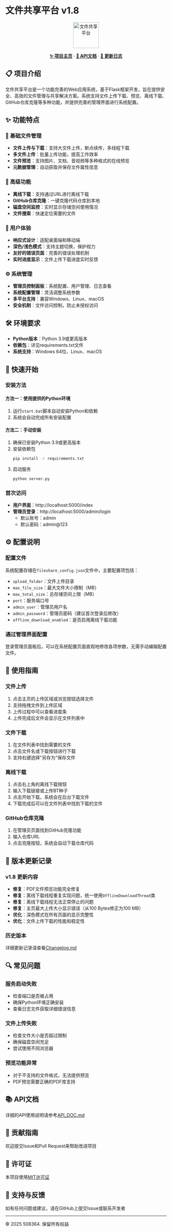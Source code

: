 # 文件共享平台 v1.8

<div align="center">
  <img src="favicon.ico" alt="文件共享平台" width="80" height="80">
  <p align="center">
    <a href="https://508364.github.io/FileSharePlatform"><strong>✨ 项目主页</strong></a>
    ·
    <a href="API_DOC.md"><strong>📖 API文档</strong></a>
    ·
    <a href="Changelog.md"><strong>📝 更新日志</strong></a>
  </p>
</div>

## 📋 项目介绍
文件共享平台是一个功能完善的Web应用系统，基于Flask框架开发，旨在提供安全、高效的文件管理与共享解决方案。系统支持文件上传下载、预览、离线下载、GitHub仓库克隆等多种功能，并提供完善的管理界面进行系统配置。

## ✨ 功能特点

### 📁 基础文件管理
- **文件上传与下载**：支持大文件上传，断点续传，多线程下载
- **多文件上传**：批量上传功能，提高工作效率
- **文件预览**：支持图片、文档、音视频等多种格式的在线预览
- **元数据管理**：自动获取并保存文件属性信息

### 🔧 高级功能
- **离线下载**：支持通过URL进行离线下载
- **GitHub仓库克隆**：一键克隆代码仓库到本地
- **磁盘空间监控**：实时显示存储空间使用情况
- **文件搜索**：快速定位需要的文件

### 🎨 用户体验
- **响应式设计**：适配桌面端和移动端
- **深色/浅色模式**：支持主题切换，保护视力
- **友好的错误页面**：完善的错误处理机制
- **实时进度显示**：文件上传下载进度实时反馈

### ⚙️ 系统管理
- **管理员控制面板**：系统配置、用户管理、日志查看
- **系统配置管理**：灵活调整系统参数
- **多平台支持**：兼容Windows、Linux、macOS
- **安全机制**：文件访问控制，防止未授权访问

## 🛠 环境要求

- **Python版本**：Python 3.9或更高版本
- **依赖包**：详见requirements.txt文件
- **系统支持**：Windows 64位、Linux、macOS

## 🚀 快速开始

### 安装方法

#### 方法一：使用提供的Python环境
1. 运行`start.bat`脚本自动安装Python和依赖
2. 系统会自动完成所有安装配置

#### 方法二：手动安装
1. 确保已安装Python 3.9或更高版本
2. 安装依赖包
   ```bash
   pip install -r requirements.txt
   ```
3. 启动服务
   ```bash
   python server.py
   ```

### 首次访问
- **用户界面**：http://localhost:5000/index
- **管理员登录**：http://localhost:5000/admin/login
  - 默认账号：admin
  - 默认密码：admin@123

## ⚙️ 配置说明

### 配置文件
系统配置存储在`fileshare_config.json`文件中，主要配置项包括：

- `upload_folder`：文件上传目录
- `max_file_size`：最大文件大小限制（MB）
- `max_total_size`：总存储空间上限（MB）
- `port`：服务端口号
- `admin_user`：管理员用户名
- `admin_password`：管理员密码（建议首次登录后修改）
- `offline_download_enabled`：是否启用离线下载功能

### 通过管理界面配置
登录管理员面板后，可以在系统配置页面直观地修改各项参数，无需手动编辑配置文件。

## 📖 使用指南

### 文件上传
1. 点击主页的上传区域或浏览按钮选择文件
2. 支持拖拽文件到上传区域
3. 上传过程中可以查看进度条
4. 上传完成后文件会显示在文件列表中

### 文件下载
1. 在文件列表中找到需要的文件
2. 点击文件名或下载按钮进行下载
3. 支持右键选择"另存为"保存文件

### 离线下载
1. 点击右上角的离线下载按钮
2. 输入下载链接或上传BT种子
3. 点击开始下载，系统会在后台下载文件
4. 下载完成后可以在文件列表中找到下载的文件

### GitHub仓库克隆
1. 在管理员页面找到GitHub克隆功能
2. 输入仓库URL
3. 点击克隆按钮，系统会自动下载仓库代码

## 📝 版本更新记录

### v1.8 更新内容
- **修复**：PDF文件预览功能完全修复
- **修复**：离线下载线程重复实现问题，统一使用`OfflineDownloadThread`类
- **修复**：离线下载线程无法正常停止的问题
- **修复**：主页最大上传大小显示错误（从100 Bytes修正为100 MB）
- **优化**：深色模式在所有页面的显示完整性
- **优化**：文件上传下载的性能和稳定性

### 历史版本
详细更新记录请查看[Changelog.md](Changelog.md)

## 🔍 常见问题

### 服务启动失败
- 检查端口是否被占用
- 确保Python环境正确安装
- 查看日志文件获取详细错误信息

### 文件上传失败
- 检查文件大小是否超过限制
- 确保磁盘空间充足
- 尝试使用不同浏览器

### 预览功能异常
- 对于不支持的文件格式，无法提供预览
- PDF预览需要正确的PDF库支持

## 📚 API文档
详细的API使用说明请参考[API_DOC.md](API_DOC.md)

## 🤝 贡献指南
欢迎提交Issue和Pull Request来帮助改进项目

## 📄 许可证
本项目使用[MIT许可证](LICENSE)

## 💖 支持与反馈
如有任何问题或建议，请在GitHub上提交Issue或联系开发者

---
© 2025 508364. 保留所有权益
